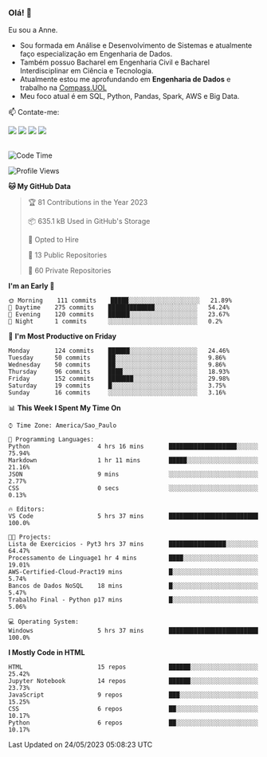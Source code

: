 ### Olá! 👋
Eu sou a Anne. 
- Sou formada em Análise e Desenvolvimento de Sistemas e atualmente faço especialização em Engenharia de Dados.
- Também possuo Bacharel em Engenharia Civil e Bacharel Interdisciplinar em Ciência e Tecnologia.
- Atualmente estou me aprofundando em **Engenharia de Dados** e trabalho na [Compass.UOL](https://compass.uol/pt/home/) 
- Meu foco atual é em SQL, Python, Pandas, Spark, AWS e Big Data.

📫 Contate-me: 

<div>
<a href="https://www.instagram.com/annekarolinefc/" target="_blank"><img src="https://img.shields.io/badge/-Instagram-%23E4405F?style=for-the-badge&logo=instagram&logoColor=white" target="_blank"></a> 
<a href = "mailto:annekarolinefc@gmail.com"><img src="https://img.shields.io/badge/-Gmail-%23333?style=for-the-badge&logo=gmail&logoColor=white" target="_blank"></a>
<a href="https://www.linkedin.com/in/devannekarolinefc/" target="_blank"><img src="https://img.shields.io/badge/-LinkedIn-%230077B5?style=for-the-badge&logo=linkedin&logoColor=white" target="_blank"></a> 
<a href="https://api.whatsapp.com/send?phone=5533991375118&text=Ol%C3%A1%20Anne!%20" target="_blank"><img src="https://img.shields.io/badge/WhatsApp-25D366?style=for-the-badge&logo=whatsapp&logoColor=white" target="_blank"></a>
</div>

  
<!--
  <img align="center" alt="Anne-An" height="30" width="40" src="https://github.com/devicons/devicon/blob/master/icons/angularjs/angularjs-original.svg">
-->

</br>

<!--START_SECTION:waka-->
![Code Time](http://img.shields.io/badge/Code%20Time-180%20hrs%2011%20mins-blue)

![Profile Views](http://img.shields.io/badge/Profile%20Views-0-blue)

**🐱 My GitHub Data** 

> 🏆 81 Contributions in the Year 2023
 > 
> 📦 635.1 kB Used in GitHub's Storage 
 > 
> 💼 Opted to Hire
 > 
> 📜 13 Public Repositories 
 > 
> 🔑 60 Private Repositories  
 > 
**I'm an Early 🐤** 

```text
🌞 Morning    111 commits    █████░░░░░░░░░░░░░░░░░░░░   21.89% 
🌇 Daytime    275 commits    █████████████░░░░░░░░░░░░   54.24% 
🌃 Evening    120 commits    ██████░░░░░░░░░░░░░░░░░░░   23.67% 
🌙 Night      1 commits      ░░░░░░░░░░░░░░░░░░░░░░░░░   0.2%

```
📅 **I'm Most Productive on Friday** 

```text
Monday       124 commits    ██████░░░░░░░░░░░░░░░░░░░   24.46% 
Tuesday      50 commits     ██░░░░░░░░░░░░░░░░░░░░░░░   9.86% 
Wednesday    50 commits     ██░░░░░░░░░░░░░░░░░░░░░░░   9.86% 
Thursday     96 commits     ████░░░░░░░░░░░░░░░░░░░░░   18.93% 
Friday       152 commits    ███████░░░░░░░░░░░░░░░░░░   29.98% 
Saturday     19 commits     █░░░░░░░░░░░░░░░░░░░░░░░░   3.75% 
Sunday       16 commits     ░░░░░░░░░░░░░░░░░░░░░░░░░   3.16%

```


📊 **This Week I Spent My Time On** 

```text
⌚︎ Time Zone: America/Sao_Paulo

💬 Programming Languages: 
Python                   4 hrs 16 mins       ███████████████████░░░░░░   75.94% 
Markdown                 1 hr 11 mins        █████░░░░░░░░░░░░░░░░░░░░   21.16% 
JSON                     9 mins              ░░░░░░░░░░░░░░░░░░░░░░░░░   2.77% 
CSS                      0 secs              ░░░░░░░░░░░░░░░░░░░░░░░░░   0.13%

🔥 Editors: 
VS Code                  5 hrs 37 mins       █████████████████████████   100.0%

🐱‍💻 Projects: 
Lista de Exercicios - Pyt3 hrs 37 mins       ████████████████░░░░░░░░░   64.47% 
Processamento de Linguage1 hr 4 mins         ████░░░░░░░░░░░░░░░░░░░░░   19.01% 
AWS-Certified-Cloud-Pract19 mins             █░░░░░░░░░░░░░░░░░░░░░░░░   5.74% 
Bancos de Dados NoSQL    18 mins             █░░░░░░░░░░░░░░░░░░░░░░░░   5.47% 
Trabalho Final - Python p17 mins             █░░░░░░░░░░░░░░░░░░░░░░░░   5.06%

💻 Operating System: 
Windows                  5 hrs 37 mins       █████████████████████████   100.0%

```

**I Mostly Code in HTML** 

```text
HTML                     15 repos            ██████░░░░░░░░░░░░░░░░░░░   25.42% 
Jupyter Notebook         14 repos            ██████░░░░░░░░░░░░░░░░░░░   23.73% 
JavaScript               9 repos             ███░░░░░░░░░░░░░░░░░░░░░░   15.25% 
CSS                      6 repos             ██░░░░░░░░░░░░░░░░░░░░░░░   10.17% 
Python                   6 repos             ██░░░░░░░░░░░░░░░░░░░░░░░   10.17%

```



 Last Updated on 24/05/2023 05:08:23 UTC
<!--END_SECTION:waka-->
  
